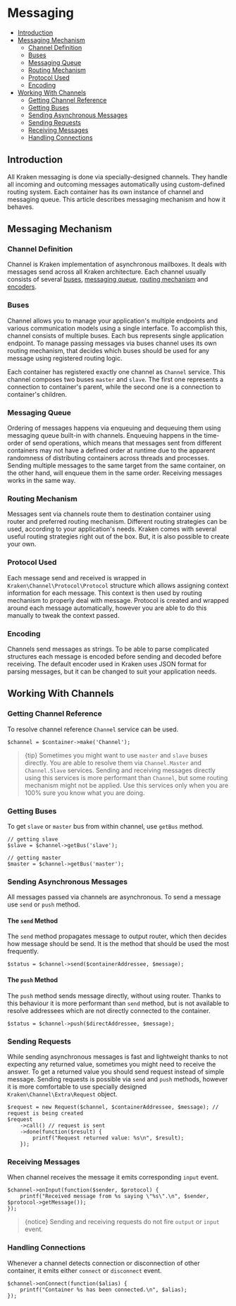 # Messaging

- [Introduction](#introduction)
- [Messaging Mechanism](#messaging-mechanism)
    - [Channel Definition](#channel-definition)
    - [Buses](#buses)
    - [Messaging Queue](#messaging-queue)
    - [Routing Mechanism](#routing-mechanism)
    - [Protocol Used](#protocol-used)
    - [Encoding](#encoding)
- [Working With Channels](#working-with-channels)
    - [Getting Channel Reference](#getting-channel-reference)
    - [Getting Buses](#getting-buses)
    - [Sending Asynchronous Messages](#sending-asynchronous-messages)
    - [Sending Requests](#sending-requests)
    - [Receiving Messages](#receiving-messages)
    - [Handling Connections](#handling-connections)

<a name="introduction"></a>
## Introduction

All Kraken messaging is done via specially-designed channels. They handle all incoming and outcoming messages automatically using custom-defined routing system. Each container has its own instance of channel and messaging queue. This article describes messaging mechanism and how it behaves.

<a name="messaging-mechanism"></a>
## Messaging Mechanism

<a name="channel-definition"></a>
### Channel Definition

Channel is Kraken implementation of asynchronous mailboxes. It deals with messages send across all Kraken architecture. Each channel usually consists of several [buses](#buses), [messaging queue](#messaging-queue), [routing mechanism](#routing-mechanism) and [encoders](#encoders).

<a name="buses"></a>
### Buses

Channel allows you to manage your application's multiple endpoints and various communication models using a single interface. To accomplish this, channel consists of multiple buses. Each bus represents single application endpoint. To manage passing messages via buses channel uses its own routing mechanism, that decides which buses should be used for any message using registered routing logic.

Each container has registered exactly one channel as `Channel` service. This channel composes two buses `master` and `slave`. The first one represents a connection to container's parent, while the second one is a connection to container's children.

<a name="messaging-queue"></a>
### Messaging Queue

Ordering of messages happens via enqueuing and dequeuing them using messaging queue built-in with channels. Enqueuing happens in the time-order of send operations, which means that messages sent from different containers may not have a defined order at runtime due to the apparent randomness of distributing containers across threads and processes. Sending multiple messages to the same target from the same container, on the other hand, will enqueue them in the same order. Receiving messages works in the same way.

<a name="routing-mechanism"></a>
### Routing Mechanism

Messages sent via channels route them to destination container using router and preferred routing mechanism. Different routing strategies can be used, according to your application's needs. Kraken comes with several useful routing strategies right out of the box. But, it is also possible to create your own.

<a name="protocol-used"></a>
### Protocol Used

Each message send and received is wrapped in `Kraken\Channel\Protocol\Protocol` structure which allows assigning context information for each message. This context is then used by routing mechanism to properly deal with message. Protocol is created and wrapped around each message automatically, however you are able to do this manually to tweak the context passed.

<a name="encoding"></a>
### Encoding

Channels send messages as strings. To be able to parse complicated structures each message is encoded before sending and decoded before receiving. The default encoder used in Kraken uses JSON format for parsing messages, but it can be changed to suit your application needs.

<a name="working-with-channels"></a>
## Working With Channels

<a name="getting-channel-reference"></a>
### Getting Channel Reference

To resolve channel reference `Channel` service can be used.

    $channel = $container->make('Channel');

> {tip} Sometimes you might want to use `master` and `slave` buses directly. You are able to resolve them via `Channel.Master` and `Channel.Slave` services. Sending and receiving messages directly using this services is more performant than `Channel`, but some routing mechanism might not be applied. Use this services only when you are 100% sure you know what you are doing.

<a name="getting-buses"></a>
### Getting Buses

To get `slave` or `master` bus from within channel, use `getBus` method.

    // getting slave
    $slave = $channel->getBus('slave');
    
    // getting master
    $master = $channel->getBus('master');

<a name="sending-asynchronous-messages"></a>
### Sending Asynchronous Messages

All messages passed via channels are asynchronous. To send a message use `send` or `push` method.

#### The `send` Method

The `send` method propagates message to output router, which then decides how message should be send. It is the method that should be used the most frequently.

    $status = $channel->send($containerAddressee, $message);

#### The `push` Method

The `push` method sends message directly, without using router. Thanks to this behaviour it is more performant than `send` method, but is not available to resolve addressees which are not directly connected to the container.

    $status = $channel->push($directAddressee, $message);

<a name="sending-requests"></a>
### Sending Requests

While sending asynchronous messages is fast and lightweight thanks to not expecting any returned value, sometimes you might need to receive the answer. To get a returned value you should send request instead of simple message. Sending requests is possible via `send` and `push` methods, however it is more comfortable to use specially designed `Kraken\Channel\Extra\Request` object.

    $request = new Request($channel, $containerAddressee, $message); // request is being created
    $request
        ->call() // request is sent
        ->done(function($result) {
            printf("Request returned value: %s\n", $result);   
        });

<a name="receiving-messages"></a>
### Receiving Messages

When channel receives the message it emits corresponding `input` event.

    $channel->onInput(function($sender, $protocol) {
        printf("Received message from %s saying \"%s\".\n", $sender, $protocol->getMessage());
    });

> {notice} Sending and receiving requests do not fire `output` or `input` event.

<a name="handling-connections"></a>
### Handling Connections

Whenever a channel detects connection or disconnection of other container, it emits either `connect` or `disconnect` event.

    $channel->onConnect(function($alias) {
        printf("Container %s has been connected.\n", $alias);
    });
